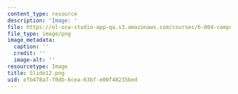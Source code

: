 ```yaml
---
content_type: resource
description: 'Image: '
file: https://ol-ocw-studio-app-qa.s3.amazonaws.com/courses/6-004-computation-structures-spring-2017/efb478a7f0db6cea63bfe00f48235bed_Slide12.png
file_type: image/png
image_metadata:
  caption: ''
  credit: ''
  image-alt: ''
resourcetype: Image
title: Slide12.png
uid: efb478a7-f0db-6cea-63bf-e00f48235bed
---
```

